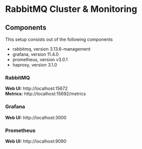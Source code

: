 # RabbitMQ Cluster & Monitoring

## Components
This setup consists out of the following components

* rabbitmq, version 3.13.6-management
* grafana, version 11.4.0
* prometheus, version v3.0.1
* haproxy, version 3.1.0

### RabbitMQ
**Web UI:** http://localhost:15672 \
**Metrics:** http://localhost:15692/metrics

### Grafana
**Web UI:** http://localhost:3000

### Prometheus
**Web UI:** http://localhost:9090